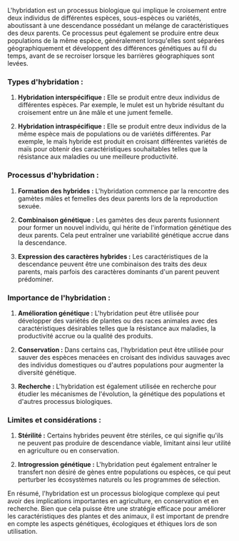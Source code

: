 L'hybridation est un processus biologique qui implique le croisement entre deux individus de différentes espèces, sous-espèces ou variétés, aboutissant à une descendance possédant un mélange de caractéristiques des deux parents. Ce processus peut également se produire entre deux populations de la même espèce, généralement lorsqu'elles sont séparées géographiquement et développent des différences génétiques au fil du temps, avant de se recroiser lorsque les barrières géographiques sont levées.

### Types d'hybridation :

1. **Hybridation interspécifique :** Elle se produit entre deux individus de différentes espèces. Par exemple, le mulet est un hybride résultant du croisement entre un âne mâle et une jument femelle.

2. **Hybridation intraspécifique :** Elle se produit entre deux individus de la même espèce mais de populations ou de variétés différentes. Par exemple, le maïs hybride est produit en croisant différentes variétés de maïs pour obtenir des caractéristiques souhaitables telles que la résistance aux maladies ou une meilleure productivité.

### Processus d'hybridation :

1. **Formation des hybrides :** L'hybridation commence par la rencontre des gamètes mâles et femelles des deux parents lors de la reproduction sexuée.

2. **Combinaison génétique :** Les gamètes des deux parents fusionnent pour former un nouvel individu, qui hérite de l'information génétique des deux parents. Cela peut entraîner une variabilité génétique accrue dans la descendance.

3. **Expression des caractères hybrides :** Les caractéristiques de la descendance peuvent être une combinaison des traits des deux parents, mais parfois des caractères dominants d'un parent peuvent prédominer.

### Importance de l'hybridation :

1. **Amélioration génétique :** L'hybridation peut être utilisée pour développer des variétés de plantes ou des races animales avec des caractéristiques désirables telles que la résistance aux maladies, la productivité accrue ou la qualité des produits.

2. **Conservation :** Dans certains cas, l'hybridation peut être utilisée pour sauver des espèces menacées en croisant des individus sauvages avec des individus domestiques ou d'autres populations pour augmenter la diversité génétique.

3. **Recherche :** L'hybridation est également utilisée en recherche pour étudier les mécanismes de l'évolution, la génétique des populations et d'autres processus biologiques.

### Limites et considérations :

1. **Stérilité :** Certains hybrides peuvent être stériles, ce qui signifie qu'ils ne peuvent pas produire de descendance viable, limitant ainsi leur utilité en agriculture ou en conservation.

2. **Introgression génétique :** L'hybridation peut également entraîner le transfert non désiré de gènes entre populations ou espèces, ce qui peut perturber les écosystèmes naturels ou les programmes de sélection.

En résumé, l'hybridation est un processus biologique complexe qui peut avoir des implications importantes en agriculture, en conservation et en recherche. Bien que cela puisse être une stratégie efficace pour améliorer les caractéristiques des plantes et des animaux, il est important de prendre en compte les aspects génétiques, écologiques et éthiques lors de son utilisation.